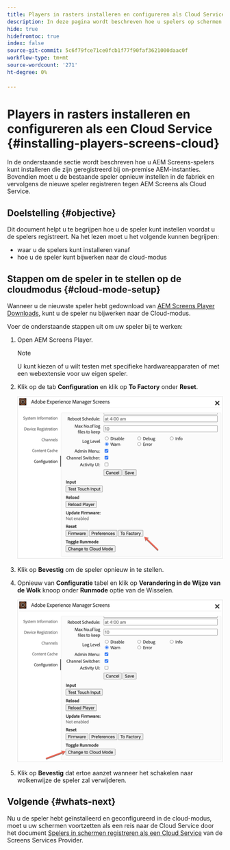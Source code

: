 ```yaml
---
title: Players in rasters installeren en configureren als Cloud Service
description: In deze pagina wordt beschreven hoe u spelers op schermen als Cloud Service kunt installeren en configureren.
hide: true
hidefromtoc: true
index: false
source-git-commit: 5c6f79fce71ce0fcb1f77f90faf3621000daac0f
workflow-type: tm+mt
source-wordcount: '271'
ht-degree: 0%

---
```



# Players in rasters installeren en configureren als een Cloud Service {#installing-players-screens-cloud}

In de onderstaande sectie wordt beschreven hoe u AEM Screens-spelers kunt installeren die zijn geregistreerd bij on-premise AEM-instanties. Bovendien moet u de bestaande speler opnieuw instellen in de fabriek en vervolgens de nieuwe speler registreren tegen AEM Screens als Cloud Service.

## Doelstelling {#objective}

Dit document helpt u te begrijpen hoe u de speler kunt instellen voordat u de spelers registreert. Na het lezen moet u het volgende kunnen begrijpen:

* waar u de spelers kunt installeren vanaf
* hoe u de speler kunt bijwerken naar de cloud-modus

## Stappen om de speler in te stellen op de cloudmodus {#cloud-mode-setup}

Wanneer u de nieuwste speler hebt gedownload van [AEM Screens Player Downloads](https://download.macromedia.com/screens/), kunt u de speler nu bijwerken naar de Cloud-modus.

Voer de onderstaande stappen uit om uw speler bij te werken:

1. Open AEM Screens Player.

   >[!NOTE]
   >U kunt kiezen of u wilt testen met specifieke hardwareapparaten of met een webextensie voor uw eigen speler.

1. Klik op de tab **Configuration** en klik op **To Factory** onder **Reset**.

   ![afbeelding](/help/screens-cloud/assets/player/installplayer-2.png)

1. Klik op **Bevestig** om de speler opnieuw in te stellen.

1. Opnieuw van **Configuratie** tabel en klik op **Verandering in de Wijze van de Wolk** knoop onder **Runmode** optie van de Wisselen.

   ![afbeelding](/help/screens-cloud/assets/player/installplayer-1.png)

1. Klik op **Bevestig** dat ertoe aanzet wanneer het schakelen naar wolkenwijze de speler zal verwijderen.

## Volgende {#whats-next}

Nu u de speler hebt geïnstalleerd en geconfigureerd in de cloud-modus, moet u uw schermen voortzetten als een reis naar de Cloud Service door het document [Spelers in schermen registreren als een Cloud Service](/help/screens-cloud/managing-players-registration/registering-players-screens-cloud.md) van de Screens Services Provider.